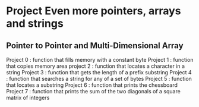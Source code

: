 # Project Even more pointers, arrays and strings

## Pointer to Pointer and Multi-Dimensional Array

Project 0 : function that fills memory with a constant byte
Project 1 : function that copies memory area
project 2 : function that locates a character in a string
Project 3 : function that gets the length of a prefix substring
Project 4 : function that searches a string for any of a set of bytes
Project 5 : function that locates a substring
Project 6 : function that prints the chessboard
Project 7 : function that prints the sum of the two diagonals of a square matrix of integers

